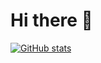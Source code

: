 # Hi there 👋

[![GitHub stats](https://github-readme-stats.vercel.app/api?username=patrickjsmirnov)](https://github.com/anuraghazra/github-readme-stats)
